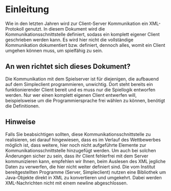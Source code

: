 # Einleitung

Wie in den letzten Jahren wird zur Client-Server Kommunikation ein
XML-Protokoll genutzt. In diesem Dokument wird die
Kommunikationsschnittstelle definiert, sodass ein komplett eigener
Client geschrieben werden kann. Es wird hier nicht die vollständige
Kommunikation dokumentiert bzw. definiert, dennoch alles, womit ein
Client umgehen können muss, um spielfähig zu sein.

## An wen richtet sich dieses Dokument?

Die Kommunikation mit dem Spielserver ist für diejenigen, die aufbauend
auf dem Simpleclient programmieren, unwichtig. Dort steht bereits ein
funktionierender Client bereit und es muss nur die Spiellogik entworfen
werden. Nur wer einen komplett eigenen Client entwerfen will,
beispielsweise um die Programmiersprache frei wählen zu können, benötigt
die Definitionen.

## Hinweise

Falls Sie beabsichtigen sollten, diese Kommunikationsschnittstelle zu
realisieren, sei darauf hingewiesen, dass es im Verlauf des Wettbewerbes
möglich ist, dass weitere, hier noch nicht aufgeführte Elemente zur
Kommunikationsschnittstelle hinzugefügt werden. Um auch bei solchen
Änderungen sicher zu sein, dass ihr Client fehlerfrei mit dem Server
kommunizieren kann, empfehlen wir Ihnen, beim Auslesen des XML jegliche
Daten zu verwerfen, die hier nicht weiter definiert sind. Die vom
Institut bereitgestellten Programme (Server, Simpleclient) nutzen eine
Bibliothek um Java-Objekte direkt in XML zu konvertieren und umgekehrt.
Dabei werden XML-Nachrichten nicht mit einem newline abgeschlossen.
